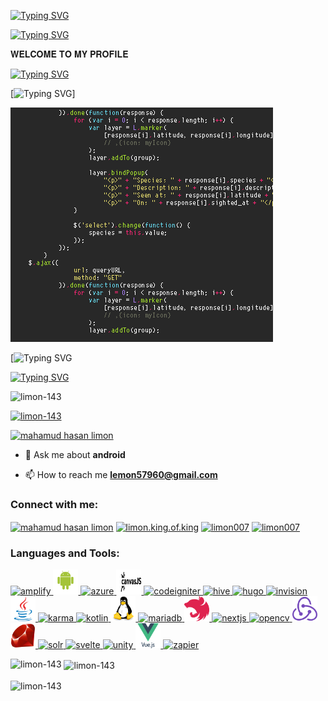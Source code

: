 [![Typing SVG](https://camo.githubusercontent.com/31bb38c39ef721ded963399fa7a2906298d28af99c5453189da68191742c41b1/68747470733a2f2f696d672e736869656c64732e696f2f62616467652f4d414445253230494e2042414e474c4144455348492d5350414d4d415220414e442050524f4752414d4d45522d677265656e3f636f6c6f72413d25323366663030303026636f6c6f72423d253233303137653430267374796c653d666c61742d737175617265)](https://git.io/typing-svg)

[![Typing SVG](https://camo.githubusercontent.com/689d4d6b2c0702d582f60ce755551f6815bafbd1430e01a0454ef585c7cc3427/68747470733a2f2f656d6f6a692e646973636f72642e73742f656d6f6a69732f37363862313038642d323734662d346634342d613633342d3834373762313665666365372e676966)](https://git.io/typing-svg)

𝐖𝐄𝐋𝐂𝐎𝐌𝐄 𝐓𝐎 𝐌𝐘 𝐏𝐑𝐎𝐅𝐈𝐋𝐄

[![Typing SVG](https://camo.githubusercontent.com/689d4d6b2c0702d582f60ce755551f6815bafbd1430e01a0454ef585c7cc3427/68747470733a2f2f656d6f6a692e646973636f72642e73742f656d6f6a69732f37363862313038642d323734662d346634342d613633342d3834373762313665666365372e676966)](https://git.io/typing-svg)


[![Typing SVG](https://readme-typing-svg.demolab.com?font=Fira+Code&size=30&pause=1000&color=0044FF&background=000000C0&width=435&lines=%F0%9D%90%87%F0%9D%90%9A%F0%9D%90%A5%F0%9D%90%A5%F0%9D%90%A8+%F0%9D%90%96%F0%9D%90%A8%F0%9D%90%AB%F0%9D%90%A5%F0%9D%90%9D+%F0%9D%90%88+%F0%9D%90%80%F0%9D%90%A6+%F0%9D%90%8B%F0%9D%90%A2%F0%9D%90%A6%F0%9D%90%A8%F0%9D%90%A7;%F0%9F%8C%BA%F0%9D%90%91%F0%9D%90%AC%F0%9D%90%A9%F0%9D%90%9E%F0%9D%90%9C%F0%9D%90%AD+%F0%9D%90%8B%F0%9D%90%A2%F0%9D%90%A6%F0%9D%90%A8%F0%9D%90%A7+%F0%9D%90%86%F0%9D%90%A2%F0%9D%90%AD%F0%9D%90%A1%F0%9D%90%9A%F0%9D%90%9B%F0%9F%8C%BA;%F0%9F%98%98%F0%9D%90%8F%F0%9D%90%A5%F0%9D%90%9E%F0%9D%90%9A%F0%9D%90%AC%F0%9D%90%9E+%F0%9D%90%85%F0%9D%90%A8%F0%9D%90%A5%F0%9D%90%A5%F0%9D%90%A8%F0%9D%90%B0+%F0%9D%90%8C%F0%9D%90%B2+%F0%9D%90%86%F0%9D%90%A2%F0%9D%90%AD%F0%9D%90%A1%F0%9D%90%9A%F0%9D%90%9B%F0%9F%98%98;%F0%9F%98%8D%F0%9D%90%93%F0%9D%90%A1%F0%9D%90%9A%F0%9D%90%A7%F0%9D%90%A4%F0%9D%90%AC+%F0%9D%90%8C%F0%9D%90%B2+%F0%9D%90%80%F0%9D%90%A5%F0%9D%90%A5+%F0%9D%90%85%F0%9D%90%AB%F0%9D%90%A2%F0%9D%90%9E%F0%9D%90%A7%F0%9D%90%9D%F0%9F%98%8D;%F0%9F%A5%80%F0%9D%90%8B%F0%9D%90%A8%F0%9D%90%AF%F0%9D%90%9E+%F0%9D%90%98%F0%9D%90%A8%F0%9D%90%AE+%F0%9D%90%85%F0%9D%90%AB%F0%9D%90%A8%F0%9D%90%A6+%F0%9D%90%81%F0%9D%90%9A%F0%9D%90%A7%F0%9D%90%A0%F0%9D%90%A5%F0%9D%90%9A%F0%9D%90%9D%F0%9D%90%9E%F0%9D%90%AC%F0%9D%90%A1%F0%9F%A5%80)]

[![Typing SVG](https://raw.githubusercontent.com/MRVIVEK-CODER/Decompiler/main/106824690-8dd73a00-66ad-11eb-89e2-53e13ac6f594.gif)](https://git.io/typing-svg)

[![Typing SVG](https://readme-typing-svg.demolab.com?font=Fira+Code&weight=500&size=25&duration=4000&pause=1000&color=F72A2A&background=000000&center=true&vCenter=true&multiline=true&width=440&height=100&lines=%F0%9D%90%87%F0%9D%90%A2+%F0%9D%90%88%F0%9D%90%A6+%F0%9D%90%8C%F0%9D%90%80%F0%9D%90%87%F0%9D%90%80%F0%9D%90%8C%F0%9D%90%94%F0%9D%90%83+%F0%9D%90%87%F0%9D%90%80%F0%9D%90%92%F0%9D%90%80%F0%9D%90%8D+%F0%9D%90%8B%F0%9D%90%88%F0%9D%90%8C%F0%9D%90%8E%F0%9D%90%8D)

[![Typing SVG](https://readme-typing-svg.demolab.com?font=Fira+Code&weight=4000&size=15&duration=10000&pause=100&color=F70000&background=000000&multiline=true&width=435&lines=%F0%9D%90%80+%F0%9D%90%A9%F0%9D%90%9A%F0%9D%90%AC%F0%9D%90%AC%F0%9D%90%A2%F0%9D%90%A8%F0%9D%90%A7%F0%9D%90%9A%F0%9D%90%AD%F0%9D%90%9E+%F0%9D%90%9F%F0%9D%90%AB%F0%9D%90%A8%F0%9D%90%A7%F0%9D%90%AD%F0%9D%90%9E%F0%9D%90%A7%F0%9D%90%9D+%F0%9D%90%9D%F0%9D%90%9E%F0%9D%90%AF%F0%9D%90%9E%F0%9D%90%A5%F0%9D%90%A8%F0%9D%90%A9%F0%9D%90%9E%F0%9D%90%AB+%F0%9D%90%9F%F0%9D%90%AB%F0%9D%90%A8%F0%9D%90%A6+%F0%9D%90%81%F0%9D%90%9A%F0%9D%90%A7%F0%9D%90%A0%F0%9D%90%A5%F0%9D%90%9A%F0%9D%90%9D%F0%9D%90%9E%F0%9D%90%AC%F0%9D%90%A1)](https://git.io/typing-svg)

<p align="left"> <img src="https://komarev.com/ghpvc/?username=limon-143&label=Profile%20views&color=0e75b6&style=flat" alt="limon-143" /> </p>

<p align="left"> <a href="https://github.com/ryo-ma/github-profile-trophy"><img src="https://github-profile-trophy.vercel.app/?username=limon-143" alt="limon-143" /></a> </p>

<p align="left"> <a href="https://twitter.com/mahamud hasan limon" target="blank"><img src="https://img.shields.io/twitter/follow/mahamud hasan limon?logo=twitter&style=for-the-badge" alt="mahamud hasan limon" /></a> </p>

- 💬 Ask me about **android**

- 📫 How to reach me **lemon57960@gmail.com**

<h3 align="left">Connect with me:</h3>
<p align="left">
<a href="https://twitter.com/mahamud hasan limon" target="blank"><img align="center" src="https://raw.githubusercontent.com/rahuldkjain/github-profile-readme-generator/master/src/images/icons/Social/twitter.svg" alt="mahamud hasan limon" height="30" width="40" /></a>
<a href="https://fb.com/limon.king.of.king" target="blank"><img align="center" src="https://raw.githubusercontent.com/rahuldkjain/github-profile-readme-generator/master/src/images/icons/Social/facebook.svg" alt="limon.king.of.king" height="30" width="40" /></a>
<a href="https://instagram.com/limon007" target="blank"><img align="center" src="https://raw.githubusercontent.com/rahuldkjain/github-profile-readme-generator/master/src/images/icons/Social/instagram.svg" alt="limon007" height="30" width="40" /></a>
<a href="https://www.youtube.com/c/limon007" target="blank"><img align="center" src="https://raw.githubusercontent.com/rahuldkjain/github-profile-readme-generator/master/src/images/icons/Social/youtube.svg" alt="limon007" height="30" width="40" /></a>
</p>

<h3 align="left">Languages and Tools:</h3>
<p align="left"> <a href="https://aws.amazon.com/amplify/" target="_blank" rel="noreferrer"> <img src="https://docs.amplify.aws/assets/logo-dark.svg" alt="amplify" width="40" height="40"/> </a> <a href="https://developer.android.com" target="_blank" rel="noreferrer"> <img src="https://raw.githubusercontent.com/devicons/devicon/master/icons/android/android-original-wordmark.svg" alt="android" width="40" height="40"/> </a> <a href="https://azure.microsoft.com/en-in/" target="_blank" rel="noreferrer"> <img src="https://www.vectorlogo.zone/logos/microsoft_azure/microsoft_azure-icon.svg" alt="azure" width="40" height="40"/> </a> <a href="https://canvasjs.com" target="_blank" rel="noreferrer"> <img src="https://raw.githubusercontent.com/Hardik0307/Hardik0307/master/assets/canvasjs-charts.svg" alt="canvasjs" width="40" height="40"/> </a> <a href="https://codeigniter.com" target="_blank" rel="noreferrer"> <img src="https://cdn.worldvectorlogo.com/logos/codeigniter.svg" alt="codeigniter" width="40" height="40"/> </a> <a href="https://hive.apache.org/" target="_blank" rel="noreferrer"> <img src="https://www.vectorlogo.zone/logos/apache_hive/apache_hive-icon.svg" alt="hive" width="40" height="40"/> </a> <a href="https://gohugo.io/" target="_blank" rel="noreferrer"> <img src="https://api.iconify.design/logos-hugo.svg" alt="hugo" width="40" height="40"/> </a> <a href="https://www.invisionapp.com/" target="_blank" rel="noreferrer"> <img src="https://www.vectorlogo.zone/logos/invisionapp/invisionapp-icon.svg" alt="invision" width="40" height="40"/> </a> <a href="https://www.java.com" target="_blank" rel="noreferrer"> <img src="https://raw.githubusercontent.com/devicons/devicon/master/icons/java/java-original.svg" alt="java" width="40" height="40"/> </a> <a href="https://karma-runner.github.io/latest/index.html" target="_blank" rel="noreferrer"> <img src="https://raw.githubusercontent.com/detain/svg-logos/780f25886640cef088af994181646db2f6b1a3f8/svg/karma.svg" alt="karma" width="40" height="40"/> </a> <a href="https://kotlinlang.org" target="_blank" rel="noreferrer"> <img src="https://www.vectorlogo.zone/logos/kotlinlang/kotlinlang-icon.svg" alt="kotlin" width="40" height="40"/> </a> <a href="https://www.linux.org/" target="_blank" rel="noreferrer"> <img src="https://raw.githubusercontent.com/devicons/devicon/master/icons/linux/linux-original.svg" alt="linux" width="40" height="40"/> </a> <a href="https://mariadb.org/" target="_blank" rel="noreferrer"> <img src="https://www.vectorlogo.zone/logos/mariadb/mariadb-icon.svg" alt="mariadb" width="40" height="40"/> </a> <a href="https://nestjs.com/" target="_blank" rel="noreferrer"> <img src="https://raw.githubusercontent.com/devicons/devicon/master/icons/nestjs/nestjs-plain.svg" alt="nestjs" width="40" height="40"/> </a> <a href="https://nextjs.org/" target="_blank" rel="noreferrer"> <img src="https://cdn.worldvectorlogo.com/logos/nextjs-2.svg" alt="nextjs" width="40" height="40"/> </a> <a href="https://opencv.org/" target="_blank" rel="noreferrer"> <img src="https://www.vectorlogo.zone/logos/opencv/opencv-icon.svg" alt="opencv" width="40" height="40"/> </a> <a href="https://redux.js.org" target="_blank" rel="noreferrer"> <img src="https://raw.githubusercontent.com/devicons/devicon/master/icons/redux/redux-original.svg" alt="redux" width="40" height="40"/> </a> <a href="https://www.ruby-lang.org/en/" target="_blank" rel="noreferrer"> <img src="https://raw.githubusercontent.com/devicons/devicon/master/icons/ruby/ruby-original.svg" alt="ruby" width="40" height="40"/> </a> <a href="https://lucene.apache.org/solr/" target="_blank" rel="noreferrer"> <img src="https://www.vectorlogo.zone/logos/apache_solr/apache_solr-icon.svg" alt="solr" width="40" height="40"/> </a> <a href="https://svelte.dev" target="_blank" rel="noreferrer"> <img src="https://upload.wikimedia.org/wikipedia/commons/1/1b/Svelte_Logo.svg" alt="svelte" width="40" height="40"/> </a> <a href="https://unity.com/" target="_blank" rel="noreferrer"> <img src="https://www.vectorlogo.zone/logos/unity3d/unity3d-icon.svg" alt="unity" width="40" height="40"/> </a> <a href="https://vuejs.org/" target="_blank" rel="noreferrer"> <img src="https://raw.githubusercontent.com/devicons/devicon/master/icons/vuejs/vuejs-original-wordmark.svg" alt="vuejs" width="40" height="40"/> </a> <a href="https://zapier.com" target="_blank" rel="noreferrer"> <img src="https://www.vectorlogo.zone/logos/zapier/zapier-icon.svg" alt="zapier" width="40" height="40"/> </a> </p>

<p><img align="left" src="https://github-readme-stats.vercel.app/api/top-langs?username=limon-143&show_icons=true&locale=en&layout=compact" alt="limon-143" /></p>

<p>&nbsp;<img align="center" src="https://github-readme-stats.vercel.app/api?username=limon-143&show_icons=true&locale=en" alt="limon-143" /></p>

<p><img align="center" src="https://github-readme-streak-stats.herokuapp.com/?user=limon-143&" alt="limon-143" /></p>

